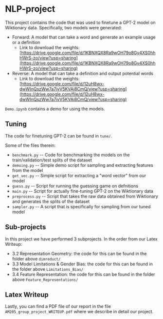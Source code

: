 # NLP-project

This project contains the code
that was used to finetune a GPT-2 model
on Wiktionary data.
Specifically,
two models were generated:
- Forward: A model that can take a word and generate an example usage or a definition
  - Link to download the weights: [https://drive.google.com/file/d/1KBNXQX8Ra9wOH79o8Gy4XS0hhHWrS-zo/view?usp=sharing](https://drive.google.com/file/d/1KBNXQX8Ra9wOH79o8Gy4XS0hhHWrS-zo/view?usp=sharing)
- Reverse: A model that can take a definition and output potential words
  - Link to download the weights: [https://drive.google.com/file/d/12uH8wx-dwWInQszWw7a7ivV5KVAi8CmQ/view?usp=sharing](https://drive.google.com/file/d/12uH8wx-dwWInQszWw7a7ivV5KVAi8CmQ/view?usp=sharing)

`Demo.ipynb` contains a demo for using the models.

## Tuning

The code for finetuning GPT-2 can be found in `tune/`.

Some of the files therein:
- `benchmark.py` -- Code for benchmarking the models on the train/validation/test splits of the dataset
- `demoing.py` -- Simple demo script for sampling and extracting features from the model
- `get_vec.py` -- Simple script for extracting a "word vector" from our model
- `guess.py` -- Script for running the guessing game on defnitions
- `main.py` -- Script for actually fine-tuning GPT-2 on the Wiktionary data
- `preprocess.py` -- Script that takes the raw data obtained from Wiktionary and generates the splits of the dataset
- `sampler.py` -- A script that is specifically for sampling from our tuned model


## Sub-projects

In this project we have performed 3 subprojects. In the order from our Latex Writeup:

* 3.2 Representation Geometry: the code for this can be found in the folder above `dimreduct/`
* 3.3 Model Limitations & Gender Bias: the code for this can be found in the folder above `Limitations_Bias/`
* 3.4 Feature Representation:  the code for this can be found in the folder above `Feature_Representations/`


## Latex Writeup

Lastly, you can find a PDF file of our report in the file `AM205_group_project_WRITEUP.pdf` where we describe in detail our project. 
